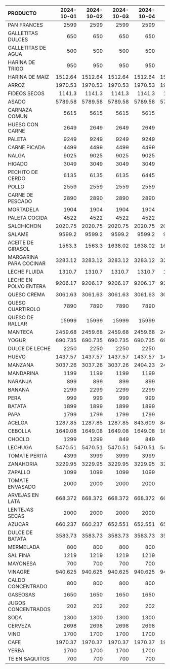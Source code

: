 | PRODUCTO               |   2024-10-01 |   2024-10-02 |   2024-10-03 |   2024-10-04 |   2024-10-05 |   2024-10-06 |   2024-10-07 |   2024-10-08 |   2024-10-09 |   2024-10-10 |   2024-10-11 |   2024-10-12 |   2024-10-13 |   2024-10-14 |   2024-10-15 |   2024-10-16 |   2024-10-17 |   2024-10-18 |   2024-10-19 |   2024-10-20 |   2024-10-21 |   2024-10-22 |   2024-10-23 |   2024-10-24 |   2024-10-25 |   2024-10-26 |   2024-10-27 |   2024-10-28 |
|:-----------------------|-------------:|-------------:|-------------:|-------------:|-------------:|-------------:|-------------:|-------------:|-------------:|-------------:|-------------:|-------------:|-------------:|-------------:|-------------:|-------------:|-------------:|-------------:|-------------:|-------------:|-------------:|-------------:|-------------:|-------------:|-------------:|-------------:|-------------:|-------------:|
| PAN FRANCES            |     2599     |     2599     |     2599     |     2599     |     2599     |     2599     |     2599     |     2599     |     2599     |     2599     |     2599     |     2599     |     2599     |     2599     |     2599     |     2599     |     2599     |     2599     |     2599     |     2599     |     2599     |     2599     |     2599     |     2599     |     2599     |     2599     |     2599     |     2599     |
| GALLETITAS DULCES      |      650     |      650     |      650     |      650     |      650     |      650     |      650     |      650     |      650     |      650     |      650     |      650     |      650     |      650     |      650     |      650     |      650     |      650     |      650     |      650     |      650     |      650     |      650     |      650     |      650     |      650     |      650     |      650     |
| GALLETITAS DE AGUA     |      500     |      500     |      500     |      500     |      500     |      500     |      500     |      500     |      500     |      500     |      500     |      500     |      500     |      500     |      500     |      500     |      500     |      500     |      500     |      500     |      500     |      500     |      500     |      500     |      500     |      500     |      500     |      500     |
| HARINA DE TRIGO        |      950     |      950     |      950     |      950     |      950     |      950     |      950     |      950     |      950     |      950     |      950     |      950     |      950     |      950     |      950     |      950     |      950     |      950     |      950     |      950     |      950     |      950     |      950     |      950     |     1050     |     1050     |     1050     |     1050     |
| HARINA DE MAIZ         |     1512.64  |     1512.64  |     1512.64  |     1512.64  |     1512.64  |     1512.64  |     1512.64  |     1512.64  |     1512.64  |     1512.64  |     1512.64  |     1512.64  |     1512.64  |     1512.64  |     1512.64  |     1512.64  |     1512.64  |     1512.64  |     1512.64  |     1512.64  |     1512.64  |     1512.64  |     1512.64  |     1512.64  |     1512.64  |     1512.64  |     1512.64  |     1512.64  |
| ARROZ                  |     1970.53  |     1970.53  |     1970.53  |     1970.53  |     1970.53  |     1970.53  |     1970.53  |     1970.53  |     1970.53  |     1970.53  |     1970.53  |     1970.53  |     1970.53  |     1970.53  |     1970.53  |     1970.53  |     1970.53  |     1970.53  |     1970.53  |     1970.53  |     1970.53  |     1970.53  |     1970.53  |     1970.53  |     1970.53  |     1970.53  |     1970.53  |     1970.53  |
| FIDEOS SECOS           |     1141.3   |     1141.3   |     1141.3   |     1141.3   |     1141.3   |     1141.3   |     1141.3   |     1141.3   |     1141.3   |     1141.3   |     1141.3   |     1141.3   |     1141.3   |     1141.3   |     1141.3   |     1141.3   |     1141.3   |     1141.3   |     1141.3   |     1141.3   |     1141.3   |     1141.3   |     1141.3   |     1141.3   |     1141.3   |     1141.3   |     1141.3   |     1141.3   |
| ASADO                  |     5789.58  |     5789.58  |     5789.58  |     5789.58  |     5789.58  |     5789.58  |     5789.58  |     5789.58  |     5789.58  |     5789.58  |     5789.58  |     5789.58  |     5789.58  |     5789.58  |     5789.58  |     5789.58  |     5789.58  |     5789.58  |     5789.58  |     5789.58  |     5789.58  |     5789.58  |     5789.58  |     5789.58  |     5789.58  |     5789.58  |     5789.58  |     5789.58  |
| CARNAZA COMUN          |     5615     |     5615     |     5615     |     5615     |     5615     |     5615     |     5499     |     5499     |     5499     |     5499     |     5615     |     5615     |     5615     |     5499     |     5499     |     5499     |     5499     |     5615     |     5615     |     5615     |     5499     |     5499     |     5499     |     5499     |     5499     |     5499     |     5499     |     5499     |
| HUESO CON CARNE        |     2649     |     2649     |     2649     |     2649     |     2649     |     2649     |     2649     |     2649     |     2649     |     2649     |     2649     |     2649     |     2649     |     2649     |     2649     |     2649     |     2649     |     2649     |     2649     |     2649     |     2649     |     2649     |     2649     |     2649     |     2649     |     2649     |     2649     |     2649     |
| PALETA                 |     9249     |     9249     |     9249     |     9249     |     9249     |     9249     |     9249     |     9249     |     9249     |     9249     |     9249     |     9249     |     9249     |     9249     |     9249     |     9249     |     9249     |     9249     |     9249     |     9249     |     6999     |     6999     |     6999     |     6999     |     6999     |     6999     |     6999     |     6999     |
| CARNE PICADA           |     4499     |     4499     |     4499     |     4499     |     4499     |     4499     |     4499     |     4499     |     4499     |     4499     |     4499     |     4499     |     4499     |     3999     |     3999     |     3999     |     3999     |     4499     |     4499     |     4499     |     4499     |     4499     |     4499     |     4499     |     4499     |     4499     |     4499     |     4499     |
| NALGA                  |     9025     |     9025     |     9025     |     9025     |     9025     |     9025     |     9025     |     9025     |     9025     |     9025     |     9025     |     9025     |     9025     |     6999     |     6999     |     6999     |     6999     |     9025     |     9025     |     9025     |     9025     |     9025     |     9025     |     9025     |     9025     |     9025     |     9025     |     9025     |
| HIGADO                 |     3049     |     3049     |     3049     |     3049     |     3049     |     3049     |     3049     |     3049     |     3049     |     3049     |     3049     |     3049     |     3049     |     3049     |     3049     |     3049     |     3049     |     3049     |     3049     |     3049     |     3049     |     3049     |     3049     |     3049     |     3049     |     3049     |     3049     |     3049     |
| PECHITO DE CERDO       |     6135     |     6135     |     6135     |     6445     |     6445     |     6445     |     6445     |     6445     |     6445     |     6445     |     6445     |     6445     |     6445     |     6445     |     6445     |     6445     |     6445     |     6765     |     6765     |     6765     |     6765     |     6765     |     6765     |     6765     |     6765     |     6765     |     6765     |     6765     |
| POLLO                  |     2559     |     2559     |     2559     |     2559     |     2559     |     2559     |     2559     |     2559     |     2559     |     2559     |     2699     |     2699     |     2699     |     2699     |     2699     |     2699     |     2699     |     2699     |     2699     |     2699     |     2699     |     2699     |     2699     |     2699     |     2699     |     2699     |     2699     |     2699     |
| CARNE DE PESCADO       |     2890     |     2890     |     2890     |     2890     |     2890     |     2890     |     2890     |     2890     |     2890     |     2890     |     2890     |     2890     |     2890     |     2890     |     2890     |     2890     |     2890     |     2890     |     2890     |     2890     |     2890     |     2890     |     2890     |     2890     |     2890     |     2890     |     2890     |     2890     |
| MORTADELA              |     1904     |     1904     |     1904     |     1904     |     1904     |     1904     |     1904     |     1904     |     1904     |     1904     |     1904     |     1904     |     1904     |     1904     |     1904     |     1904     |     1904     |     1904     |     1904     |     1904     |     1904     |     1904     |     1904     |     1904     |     1904     |     1904     |     2075.74  |     2075.74  |
| PALETA COCIDA          |     4522     |     4522     |     4522     |     4522     |     4522     |     4522     |     4522     |     4522     |     4522     |     4522     |     4522     |     4522     |     4522     |     4522     |     4522     |     4522     |     4522     |     4522     |     4522     |     4522     |     4522     |     4522     |     4522     |     4522     |     4522     |     4522     |     4522     |     4522     |
| SALCHICHON             |     2020.75  |     2020.75  |     2020.75  |     2020.75  |     2020.75  |     2020.75  |     2020.75  |     2020.75  |     2020.75  |     2020.75  |     2020.75  |     2020.75  |     2020.75  |     2020.75  |     2020.75  |     2020.75  |     2020.75  |     2020.75  |     2020.75  |     2020.75  |     2020.75  |     2020.75  |     2020.75  |     2020.75  |     2020.75  |     2020.75  |     2020.75  |     2020.75  |
| SALAME                 |     9599.2   |     9599.2   |     9599.2   |     9599.2   |     9599.2   |     9599.2   |     9599.2   |     9599.2   |     9599.2   |     9599.2   |     9599.2   |     9599.2   |     9599.2   |     9599.2   |     9599.2   |     9599.2   |     9599.2   |     9599.2   |     9599.2   |     9599.2   |     9599.2   |     9599.2   |     9599.2   |     9599.2   |     9599.2   |     9599.2   |     9599.2   |     9599.2   |
| ACEITE DE GIRASOL      |     1563.3   |     1563.3   |     1638.02  |     1638.02  |     1638.02  |     1638.02  |     1638.02  |     1638.02  |     1638.02  |     1638.02  |     1638.02  |     1638.02  |     1638.02  |     1638.02  |     1638.02  |     1638.02  |     1638.02  |     1638.02  |     1638.02  |     1638.02  |     1638.02  |     1638.02  |     1638.02  |     1638.02  |     1638.02  |     1638.02  |     1638.02  |     1638.02  |
| MARGARINA PARA COCINAR |     3283.12  |     3283.12  |     3283.12  |     3283.12  |     3283.12  |     3283.12  |     3283.12  |     3283.12  |     3283.12  |     3283.12  |     3283.12  |     3283.12  |     3283.12  |     3283.12  |     3283.12  |     3283.12  |     3283.12  |     3283.12  |     3283.12  |     3283.12  |     3283.12  |     3283.12  |     3283.12  |     3283.12  |     3283.12  |     3283.12  |     3283.12  |     3283.12  |
| LECHE FLUIDA           |     1310.7   |     1310.7   |     1310.7   |     1310.7   |     1310.7   |     1310.7   |     1310.7   |     1310.7   |     1310.7   |     1310.7   |     1310.7   |     1310.7   |     1310.7   |     1310.7   |     1310.7   |     1310.7   |     1310.7   |     1310.7   |     1310.7   |     1310.7   |     1310.7   |     1310.7   |     1310.7   |     1310.7   |     1310.7   |     1310.7   |     1310.7   |     1310.7   |
| LECHE EN POLVO ENTERA  |     9206.17  |     9206.17  |     9206.17  |     9206.17  |     9206.17  |     9206.17  |     9206.17  |     9206.17  |     9206.17  |     9206.17  |     9206.17  |     9206.17  |     9206.17  |     9206.17  |     9206.17  |     9206.17  |     9206.17  |     9206.17  |     9206.17  |     9206.17  |     9206.17  |     9206.17  |    11493.9   |    11493.9   |    11493.9   |    11493.9   |    11493.9   |    11493.9   |
| QUESO CREMA            |     3061.63  |     3061.63  |     3061.63  |     3061.63  |     3061.63  |     3061.63  |     3061.63  |     3061.63  |     3061.63  |     3061.63  |     3061.63  |     3061.63  |     3061.63  |     3061.63  |     3061.63  |     3061.63  |     3061.63  |     3061.63  |     3061.63  |     3061.63  |     3061.63  |     3061.63  |     3061.63  |     3061.63  |     3061.63  |     3061.63  |     3061.63  |     3061.63  |
| QUESO CUARTIROLO       |     7890     |     7890     |     7890     |     7890     |     7890     |     7890     |     7890     |     7890     |     7890     |     7890     |     7890     |     7890     |     7890     |     7890     |     7890     |     7890     |     7890     |     7890     |     7890     |     7890     |     7890     |     7890     |     7890     |     7890     |     7890     |     7890     |     7890     |     7890     |
| QUESO DE RALLAR        |    15999     |    15999     |    15999     |    15999     |    15999     |    15999     |    15999     |    15999     |    15999     |    15999     |    15999     |    15999     |    15999     |    15999     |    15999     |    15999     |    15999     |    15999     |    15999     |    15999     |    15999     |    15999     |    15999     |    15999     |    15999     |    15999     |    15999     |    15999     |
| MANTECA                |     2459.68  |     2459.68  |     2459.68  |     2459.68  |     2459.68  |     2459.68  |     2459.68  |     2459.68  |     2459.68  |     2459.68  |     2459.68  |     2459.68  |     2459.68  |     2459.68  |     2459.68  |     2459.68  |     2459.68  |     2459.68  |     2459.68  |     2459.68  |     2459.68  |     2459.68  |     2459.68  |     2459.68  |     2459.68  |     2459.68  |     2459.68  |     2459.68  |
| YOGUR                  |      690.735 |      690.735 |      690.735 |      690.735 |      690.735 |      690.735 |      690.735 |      690.735 |      690.735 |      690.735 |      690.735 |      690.735 |      690.735 |      690.735 |      690.735 |      690.735 |      690.735 |      690.735 |      690.735 |      690.735 |      690.735 |      690.735 |      690.735 |      690.735 |      690.735 |      690.735 |      690.735 |      690.735 |
| DULCE DE LECHE         |     2250     |     2250     |     2250     |     2250     |     2250     |     2250     |     2250     |     2250     |     2250     |     2250     |     2250     |     2250     |     2250     |     2250     |     2250     |     2250     |     2250     |     2250     |     2250     |     2250     |     2250     |     2250     |     2250     |     2250     |     2250     |     2250     |     2250     |     2250     |
| HUEVO                  |     1437.57  |     1437.57  |     1437.57  |     1437.57  |     1437.57  |     1437.57  |     1437.57  |     1571.85  |     1571.85  |     1571.85  |     1571.85  |     1571.85  |     1571.85  |     1571.85  |     1571.85  |     1571.85  |     1571.85  |     1571.85  |     1571.85  |     1571.85  |     1571.85  |     1571.85  |     1571.85  |     1571.85  |     1486.55  |     1486.55  |     1486.55  |     1486.55  |
| MANZANA                |     3037.26  |     3037.26  |     3037.26  |     2404.23  |     2404.23  |     2404.23  |     3037.26  |     3037.26  |     3037.26  |     3037.26  |     3037.26  |     3037.26  |     3037.26  |     3037.26  |     3037.26  |     3037.26  |     3037.26  |     3037.26  |     3037.26  |     3037.26  |     3037.26  |     3037.26  |     3037.26  |     3037.26  |     3037.26  |     3037.26  |     3037.26  |     3037.26  |
| MANDARINA              |     1199     |     1199     |     1199     |     1199     |     1199     |     1199     |     1199     |     1199     |     1199     |     1199     |     1199     |     1299     |     1299     |     1299     |     1299     |     1299     |     1299     |     1299     |     1299     |     1299     |     1299     |     1299     |     1299     |     1299     |     1299     |     1299     |     1299     |     1299     |
| NARANJA                |      899     |      899     |      899     |      899     |      899     |      899     |      899     |      899     |      899     |      899     |      899     |      899     |      899     |      899     |      899     |      899     |      899     |      899     |      899     |      899     |      899     |      899     |      899     |      899     |      899     |      899     |      899     |      899     |
| BANANA                 |     2299     |     2299     |     2299     |     2299     |     2299     |     2299     |     2299     |     2299     |     2299     |     2299     |     1899     |     1899     |     1899     |     1899     |     2299     |     2299     |     2299     |     1899     |     1899     |     1899     |     2299     |     2299     |     2299     |     2299     |     2299     |     2299     |     2299     |     1899     |
| PERA                   |      999     |      999     |      999     |      999     |      999     |      999     |      999     |      999     |      999     |      999     |      999     |      999     |      999     |      999     |      999     |      999     |      999     |      999     |      999     |      999     |      999     |      999     |      999     |      999     |      999     |      999     |      999     |      999     |
| BATATA                 |     1899     |     1899     |     1899     |     1899     |     1899     |     1899     |     1899     |     1899     |     1899     |     1899     |     1899     |     1899     |     1899     |     1899     |     1899     |     1899     |     1899     |     1899     |     1899     |     1899     |     1899     |     1899     |     1899     |     1899     |     1899     |     1799     |     1799     |     1799     |
| PAPA                   |     1799     |     1799     |     1799     |     1799     |     1799     |     1799     |     1799     |     1978.99  |     1978.99  |     1978.99  |     2068.98  |     2068.98  |     2068.98  |     2068.98  |     2068.98  |     2068.98  |     2068.98  |     2068.98  |     2068.98  |     2068.98  |     2068.98  |     1799     |     1799     |     1799     |     1349.03  |     1349.03  |     1349.03  |     1619.01  |
| ACELGA                 |     1287.85  |     1287.85  |     1287.85  |      843.609 |      843.609 |      843.609 |     1287.85  |     1287.85  |     1287.85  |     1287.85  |     1287.85  |     1287.85  |     1287.85  |     1287.85  |     1287.85  |     1287.85  |     1287.85  |     1287.85  |     1287.85  |     1287.85  |     1287.85  |     1287.85  |     1287.85  |     1287.85  |     1287.85  |     1287.85  |     1287.85  |     1287.85  |
| CEBOLLA                |     1649.08  |     1649.08  |     1649.08  |     1649.08  |     1649.08  |     1649.08  |     1649.08  |     1511.6   |     1511.6   |     1511.6   |     1511.6   |     1511.6   |     1511.6   |     1511.6   |     1511.6   |     1511.6   |     1511.6   |     1511.6   |     1511.6   |     1511.6   |     1511.6   |     1511.6   |     1511.6   |     1511.6   |     1511.6   |     1511.6   |     1511.6   |     1511.6   |
| CHOCLO                 |     1299     |     1299     |      849     |      849     |      849     |      849     |      849     |      849     |      849     |      849     |      999     |      999     |      999     |      999     |      999     |      999     |      999     |      999     |     1499     |     1499     |     1499     |     1499     |     1499     |     1499     |     1499     |     1499     |     1499     |     1499     |
| LECHUGA                |     5470.51  |     5470.51  |     5470.51  |     5470.51  |     5470.51  |     5470.51  |     5470.51  |     5470.51  |     5470.51  |     5470.51  |     4102.54  |     4102.54  |     4102.54  |     4102.54  |     4102.54  |     4102.54  |     4102.54  |     4102.54  |     4102.54  |     4102.54  |     4102.54  |     4102.54  |     4102.54  |     4102.54  |     4102.54  |     4102.54  |     4102.54  |     4102.54  |
| TOMATE PERITA          |     4399     |     3999     |     3999     |     3999     |     4999     |     4999     |     4999     |     4599     |     4599     |     4599     |     4799     |     4799     |     4799     |     4799     |     4799     |     4799     |     4799     |     4999     |     4999     |     4999     |     4999     |     4999     |     5999     |     6499     |     6499     |     6499     |     6999     |     6999     |
| ZANAHORIA              |     3229.95  |     3229.95  |     3229.95  |     3229.95  |     3229.95  |     3229.95  |     3229.95  |     2691.26  |     2691.26  |     2691.26  |     2691.26  |     3229.95  |     3229.95  |     3229.95  |     3229.95  |     3229.95  |     3229.95  |     2583.53  |     2583.53  |     2583.53  |     3229.95  |     3229.95  |     3229.95  |     3229.95  |     2799     |     2799     |     2799     |     3014.47  |
| ZAPALLO                |     1099     |     1099     |     1099     |     1099     |     1099     |     1099     |     1099     |     1199     |     1199     |     1199     |     1199     |     1199     |     1199     |     1199     |     1199     |     1199     |     1199     |     1199     |     1199     |     1199     |     1199     |     1199     |     1199     |     1199     |     1199     |     1199     |     1199     |     1199     |
| TOMATE ENVASADO        |     2000     |     2000     |     2000     |     2000     |     2000     |     2000     |     2000     |     2000     |     2000     |     2000     |     2000     |     2000     |     2000     |     2000     |     2000     |     2000     |     2000     |     2000     |     2000     |     2000     |     2000     |     2000     |     2000     |     2000     |     2000     |     2000     |     2000     |     2000     |
| ARVEJAS EN LATA        |      668.372 |      668.372 |      668.372 |      668.372 |      668.372 |      668.372 |      668.372 |      668.372 |      668.372 |      668.372 |      668.372 |      668.372 |      668.372 |      668.372 |      668.372 |      668.372 |      668.372 |      668.372 |      668.372 |      668.372 |      668.372 |      668.372 |      668.372 |      668.372 |      668.372 |      668.372 |      668.372 |      668.372 |
| LENTEJAS SECAS         |     2000     |     2000     |     2000     |     2000     |     2000     |     2000     |     2000     |     2000     |     2000     |     2000     |     2000     |     2000     |     2000     |     2000     |     2000     |     2000     |     2000     |     2000     |     2000     |     2000     |     2000     |     2000     |     2000     |     2000     |     2000     |     2000     |     2000     |     2000     |
| AZUCAR                 |      660.237 |      660.237 |      652.551 |      652.551 |      652.551 |      652.551 |      652.551 |      652.551 |      652.551 |      652.551 |      652.551 |      652.551 |      652.551 |      652.551 |      652.551 |      652.551 |      652.551 |      652.551 |      652.551 |      652.551 |      652.551 |      652.551 |      652.551 |      652.551 |      652.551 |      652.551 |      652.551 |      652.551 |
| DULCE DE BATATA        |     3583.73  |     3583.73  |     3583.73  |     3583.73  |     3583.73  |     3583.73  |     3583.73  |     3583.73  |     3583.73  |     3583.73  |     3583.73  |     3583.73  |     3583.73  |     3583.73  |     3583.73  |     3583.73  |     3583.73  |     3583.73  |     3583.73  |     3583.73  |     3583.73  |     3583.73  |     3583.73  |     3583.73  |     3583.73  |     3583.73  |     3583.73  |     3583.73  |
| MERMELADA              |      800     |      800     |      800     |      800     |      800     |      800     |      800     |      800     |      800     |      800     |      800     |      800     |      800     |      800     |      800     |      800     |      800     |      800     |      800     |      800     |      800     |      800     |      800     |      800     |      800     |      800     |      800     |      800     |
| SAL FINA               |     1219     |     1219     |     1219     |     1219     |     1219     |     1219     |     1219     |     1219     |     1219     |     1219     |     1219     |     1219     |     1219     |     1219     |     1219     |     1219     |     1219     |     1219     |     1219     |     1219     |     1219     |     1219     |     1219     |     1219     |     1219     |     1219     |     1219     |     1219     |
| MAYONESA               |      700     |      700     |      700     |      700     |      700     |      700     |      700     |      700     |      700     |      700     |      700     |      700     |      700     |      700     |      700     |      700     |      700     |      700     |      700     |      700     |      700     |      700     |      700     |      700     |      700     |      700     |      700     |      700     |
| VINAGRE                |      940.625 |      940.625 |      940.625 |      940.625 |      940.625 |      940.625 |      940.625 |      940.625 |      940.625 |      940.625 |      940.625 |      940.625 |      940.625 |      940.625 |      940.625 |      940.625 |      940.625 |      940.625 |      940.625 |      940.625 |      940.625 |      940.625 |      940.625 |      940.625 |      940.625 |      940.625 |      940.625 |      940.625 |
| CALDO CONCENTRADO      |      800     |      800     |      800     |      800     |      800     |      800     |      800     |      800     |      800     |      800     |      800     |      800     |      800     |      800     |      800     |      800     |      800     |      800     |      800     |      800     |      800     |      800     |      800     |      800     |      800     |      800     |      800     |      800     |
| GASEOSAS               |     1650     |     1650     |     1650     |     1650     |     1650     |     1650     |     1650     |     1650     |     1650     |     1650     |     1650     |     1650     |     1650     |     1650     |     1763.79  |     1763.79  |     1763.79  |     1763.79  |     1763.79  |     1763.79  |     1763.79  |     1763.79  |     1763.79  |     1763.79  |     1763.79  |     1763.79  |     1763.79  |     1763.79  |
| JUGOS CONCENTRADOS     |      202     |      202     |      202     |      202     |      202     |      202     |      202     |      202     |      202     |      202     |      202     |      202     |      202     |      202     |      202     |      202     |      202     |      202     |      202     |      202     |      202     |      202     |      202     |      202     |      202     |      202     |      202     |      202     |
| SODA                   |     1300     |     1300     |     1300     |     1300     |     1300     |     1300     |     1300     |     1300     |     1300     |     1300     |     1300     |     1300     |     1300     |     1300     |     1300     |     1300     |     1300     |     1300     |     1300     |     1300     |     1300     |     1300     |     1300     |     1300     |     1300     |     1300     |     1300     |     1300     |
| CERVEZA                |     2698     |     2698     |     2698     |     2698     |     2698     |     2698     |     2698     |     2698     |     2698     |     2698     |     2905.71  |     2905.71  |     2905.71  |     2905.71  |     2905.71  |     2905.71  |     2905.71  |     2951.11  |     2951.11  |     2951.11  |     2951.11  |     2951.11  |     2951.11  |     2951.11  |     2951.11  |     2951.11  |     2951.11  |     2951.11  |
| VINO                   |     1700     |     1700     |     1700     |     1700     |     1700     |     1700     |     1700     |     1700     |     1700     |     1700     |     1700     |     1700     |     1700     |     1700     |     1700     |     1700     |     1700     |     1700     |     1700     |     1700     |     1700     |     1700     |     1700     |     1700     |     1700     |     1700     |     1700     |     1700     |
| CAFE                   |     1970.37  |     1970.37  |     1970.37  |     1970.37  |     1970.37  |     1970.37  |     1970.37  |     1970.37  |     1970.37  |     1970.37  |     1970.37  |     1970.37  |     1970.37  |     1970.37  |     1970.37  |     1970.37  |     1970.37  |     1970.37  |     1970.37  |     1970.37  |     1970.37  |     1984.44  |     1984.44  |     1984.44  |     1984.44  |     1984.44  |     1984.44  |     1984.44  |
| YERBA                  |     1700     |     1700     |     1700     |     1700     |     1700     |     1700     |     1700     |     1700     |     1700     |     1700     |     1700     |     1700     |     1700     |     1700     |     1700     |     1700     |     1700     |     1700     |     1700     |     1700     |     1700     |     1700     |     1700     |     1700     |     1700     |     1700     |     1700     |     1700     |
| TE EN SAQUITOS         |      700     |      700     |      700     |      700     |      700     |      700     |      700     |      700     |      700     |      700     |      700     |      700     |      700     |      700     |      700     |      700     |      700     |      700     |      700     |      700     |      700     |      700     |      700     |      700     |      700     |      700     |      700     |      700     |